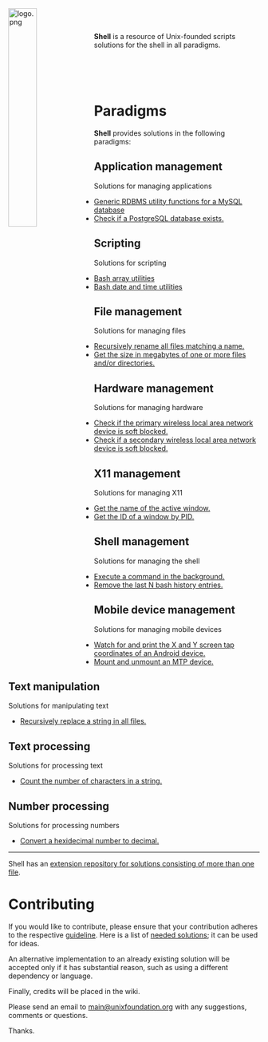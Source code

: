 
<img src='https://raw.githubusercontent.com/unixfoundation/shell/images/logo.png' width='33.5%' align='left' alt='logo.png'>
<br><br>

**Shell** is a resource of Unix-founded scripts solutions for the shell in all paradigms.
<br><br><br><br><br>

# Paradigms

**Shell** provides solutions in the following paradigms:

## Application management

Solutions for managing applications

* [Generic RDBMS utility functions for a MySQL database](functions_scripts/application_management/database/mysqldbutils)
* [Check if a PostgreSQL database exists.](one-liners/application_management/database/postgresql-database.one-liners)

## Scripting

Solutions for scripting

* [Bash array utilities](functions_scripts/scripting/bash/arrayutils.bash)
* [Bash date and time utilities](functions_scripts/scripting/bash/dateandtimeutils.bash)

## File management

Solutions for managing files

* [Recursively rename all files matching a name.](scripts/file_management-main/name_manipulation/recren)
* [Get the size in megabytes of one or more files and/or directories.](one-liners/file_management-output/file_information/file-property-information-retrieval.one-liners)

## Hardware management

Solutions for managing hardware

* [Check if the primary wireless local area network device is soft blocked.](scripts/hardware_management-output/device_information/iswlanblocked)
* [Check if a secondary wireless local area network device is soft blocked.](scripts/hardware_management-output/device_information/issecondarywlanblocked)

## X11 management

Solutions for managing X11

* [Get the name of the active window.](scripts/x11_management-output/window_property_information/getactvwindname)
* [Get the ID of a window by PID.](scripts/x11_management-output/window_property_information/getwindidbypid)

## Shell management

Solutions for managing the shell

* [Execute a command in the background.](scripts/shell_management-modules/process_management/execinbg)
* [Remove the last N bash history entries.](scripts/shell_management-main/history_management/remlastnbashhistentries)

## Mobile device management

Solutions for managing mobile devices

* [Watch for and print the X and Y screen tap coordinates of an Android device.](scripts/mobile_device_management-android/hardware_management/getmobilescreentappos)
* [Mount and unmount an MTP device.](scripts/mobile_device_management-generic/mounting/mntmtp)

## Text manipulation

Solutions for manipulating text

* [Recursively replace a string in all files.](scripts/text_manipulation/recursive/recrep)

## Text processing

Solutions for processing text

* [Count the number of characters in a string.](aliases/text_manipulation/numeric_processing/basic-numberic-processing.aliases)

## Number processing

Solutions for processing numbers

* [Convert a hexidecimal number to decimal.](aliases/number_processing/conversion/base-conversion.aliases)

---

Shell has an [extension repository for solutions consisting of more than one file](https://github.com/unixfoundation/shell.packaged-utilities).

# Contributing

If you would like to contribute, please ensure that your contribution adheres to the respective [guideline](https://github.com/unixfoundation/shell/wiki). Here is a list of [needed solutions](https://github.com/unixfoundation/shell/wiki/Needed-solutions); it can be used for ideas.

An alternative implementation to an already existing solution will be accepted only if it has substantial reason, such as using a different dependency or language.

Finally, credits will be placed in the wiki.

Please send an email to main@unixfoundation.org with any suggestions, comments or questions.

Thanks.

